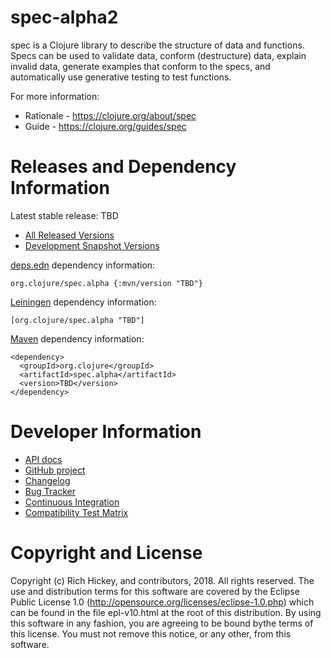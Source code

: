 spec-alpha2
========================================

spec is a Clojure library to describe the structure of data and functions. Specs can be used to validate data, conform (destructure) data, explain invalid data, generate examples that conform to the specs, and automatically use generative testing to test functions.

For more information:

* Rationale - https://clojure.org/about/spec
* Guide - https://clojure.org/guides/spec

Releases and Dependency Information
========================================

Latest stable release: TBD

* [All Released Versions](http://search.maven.org/#search%7Cgav%7C1%7Cg%3A%22org.clojure%22%20AND%20a%3A%22spec-alpha2%22)
* [Development Snapshot Versions](https://oss.sonatype.org/index.html#nexus-search;gav~org.clojure~spec-alpha2~~~)

[deps.edn](https://clojure.org/guides/deps_and_cli) dependency information:

    org.clojure/spec.alpha {:mvn/version "TBD"}

[Leiningen](https://github.com/technomancy/leiningen) dependency information:

    [org.clojure/spec.alpha "TBD"]

[Maven](http://maven.apache.org/) dependency information:

    <dependency>
      <groupId>org.clojure</groupId>
      <artifactId>spec.alpha</artifactId>
      <version>TBD</version>
    </dependency>

Developer Information
========================================

* [API docs](http://clojure.github.io/spec-alpha2/)
* [GitHub project](https://github.com/clojure/spec-alpha2)
* [Changelog](https://github.com/clojure/spec-alpha2/blob/master/CHANGES.md)
* [Bug Tracker](http://dev.clojure.org/jira/browse/CLJ)
* [Continuous Integration](http://build.clojure.org/job/spec-alpha2/)
* [Compatibility Test Matrix](http://build.clojure.org/job/spec-alpha2-test-matrix/)

Copyright and License
========================================

Copyright (c) Rich Hickey, and contributors, 2018. All rights reserved.  The use and distribution terms for this software are covered by the Eclipse Public License 1.0 (http://opensource.org/licenses/eclipse-1.0.php) which can be found in the file epl-v10.html at the root of this distribution. By using this software in any fashion, you are agreeing to be bound bythe terms of this license.  You must not remove this notice, or any other, from this software.
